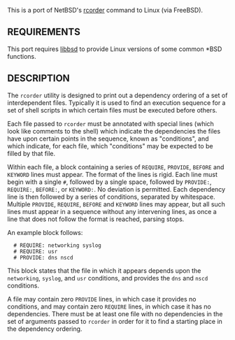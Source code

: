 This is a port of NetBSD's [rcorder] command to Linux (via FreeBSD).

[rcorder]: https://man.netbsd.org/rcorder.8

## REQUIREMENTS

This port requires [libbsd] to provide Linux versions of some common *BSD functions.

[libbsd]: https://libbsd.freedesktop.org/wiki/

## DESCRIPTION

The  `rcorder` utility is designed to print out a dependency ordering of a set of interdependent files.  Typically it is used to find an execution sequence for a set of shell scripts in which certain files must be executed before others.

Each file passed to `rcorder` must be annotated with special lines (which look like comments to the shell) which indicate the  dependencies  the  files  have  upon  certain  points  in  the sequence, known as "conditions", and which indicate, for each file, which "conditions" may be expected to be filled by that file.

Within each file, a block containing a series of `REQUIRE`, `PROVIDE`, `BEFORE` and `KEYWORD` lines must appear.  The format of the lines is rigid.  Each line must begin with a single `#`, followed by a single space, followed by `PROVIDE:`, `REQUIRE:`, `BEFORE:`, or `KEYWORD:`.  No deviation is permitted.  Each dependency line is then followed by a series of conditions,  separated  by  whitespace.   Multiple `PROVIDE`, `REQUIRE`, `BEFORE` and `KEYWORD` lines may appear, but all such lines must appear in a sequence without any intervening lines, as once a line that does not follow the format is reached, parsing stops.

An example block follows:

      # REQUIRE: networking syslog
      # REQUIRE: usr
      # PROVIDE: dns nscd

This block states that the file in which it appears depends upon the `networking`, `syslog`, and `usr` conditions, and provides the
`dns` and `nscd` conditions.

A  file  may  contain zero `PROVIDE` lines, in which case it provides no conditions, and may contain zero `REQUIRE` lines, in which case it has no dependencies.  There must be at least one file with no dependencies in the set of arguments passed to `rcorder` in order for it to find a starting place in the dependency ordering.
